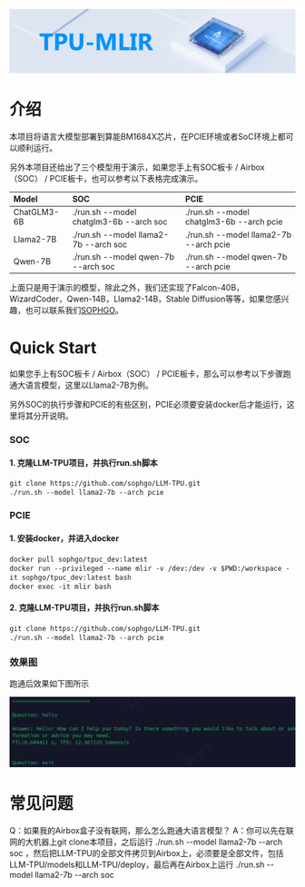 ![](./assets/sophgo_chip.png)

# 介绍

本项目将语言大模型部署到算能BM1684X芯片，在PCIE环境或者SoC环境上都可以顺利运行。

另外本项目还给出了三个模型用于演示，如果您手上有SOC板卡 / Airbox（SOC） / PCIE板卡，也可以参考以下表格完成演示。

|Model                |SOC                                        |PCIE                                        |
|:-                   |:-                                         |:-                                          |
|ChatGLM3-6B          |./run.sh --model chatglm3-6b --arch soc    |./run.sh --model chatglm3-6b --arch pcie    |
|Llama2-7B            |./run.sh --model llama2-7b --arch soc      |./run.sh --model llama2-7b --arch pcie      |
|Qwen-7B              |./run.sh --model qwen-7b --arch soc        |./run.sh --model qwen-7b --arch pcie        |

上面只是用于演示的模型，除此之外，我们还实现了Falcon-40B，WizardCoder，Qwen-14B，Llama2-14B，Stable Diffusion等等，如果您感兴趣，也可以联系我们[SOPHGO](https://www.sophgo.com/)。

# Quick Start

如果您手上有SOC板卡 / Airbox（SOC） / PCIE板卡，那么可以参考以下步骤跑通大语言模型，这里以Llama2-7B为例。

另外SOC的执行步骤和PCIE的有些区别，PCIE必须要安装docker后才能运行，这里将其分开说明。

### SOC

#### 1. 克隆LLM-TPU项目，并执行run.sh脚本
```
git clone https://github.com/sophgo/LLM-TPU.git
./run.sh --model llama2-7b --arch pcie
```

### PCIE

#### 1. 安装docker，并进入docker
```
docker pull sophgo/tpuc_dev:latest
docker run --privileged --name mlir -v /dev:/dev -v $PWD:/workspace -it sophgo/tpuc_dev:latest bash
docker exec -it mlir bash
```

#### 2. 克隆LLM-TPU项目，并执行run.sh脚本
```
git clone https://github.com/sophgo/LLM-TPU.git
./run.sh --model llama2-7b --arch pcie
```

### 效果图
跑通后效果如下图所示

![](./assets/qwen-7b.png)


# 常见问题

Q：如果我的Airbox盒子没有联网，那么怎么跑通大语言模型？
A：你可以先在联网的大机器上git clone本项目，之后运行 ./run.sh --model llama2-7b --arch soc ，然后把LLM-TPU的全部文件拷贝到Airbox上，必须要是全部文件，包括LLM-TPU/models和LLM-TPU/deploy，最后再在Airbox上运行 ./run.sh --model llama2-7b --arch soc





